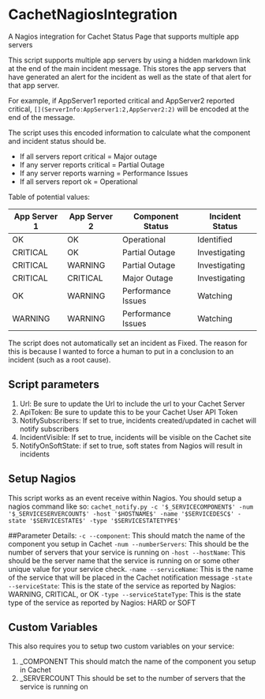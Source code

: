 # CachetNagiosIntegration
A Nagios integration for Cachet Status Page that supports multiple app servers

This script supports multiple app servers by using a hidden markdown link at the end of the main incident message. This stores the app servers that have generated an alert for the incident as well as the state of that alert for that app server.

For example, if AppServer1 reported critical and AppServer2 reported critical, `[](ServerInfo:AppServer1:2,AppServer2:2)` will be encoded at the end of the message.

The script uses this encoded information to calculate what the component and incident status should be. 
* If all servers report critical = Major outage
* If any server reports critical = Partial Outage
* If any server reports warning = Performance Issues
* If all servers report ok = Operational

Table of potential values:

| App Server 1 | App Server 2 | Component Status   | Incident Status |
|--------------|--------------|--------------------|-----------------|
| OK           | OK           | Operational        | Identified      |
| CRITICAL     | OK           | Partial Outage     | Investigating   |
| CRITICAL     | WARNING      | Partial Outage     | Investigating   |
| CRITICAL     | CRITICAL     | Major Outage       | Investigating   |
| OK           | WARNING      | Performance Issues | Watching        |
| WARNING      | WARNING      | Performance Issues | Watching        |

The script does not automatically set an incident as Fixed. The reason for this is because I wanted to force a human to put in a conclusion to an incident (such as a root cause).

## Script parameters
1. Url: Be sure to update the Url to include the url to your Cachet Server
2. ApiToken: Be sure to update this to be your Cachet User API Token
3. NotifySubscribers: If set to true, incidents created/updated in cachet will notify subscribers
4. IncidentVisible: If set to true, incidents will be visible on the Cachet site
5. NotifyOnSoftState: if set to true, soft states from Nagios will result in incidents

## Setup Nagios
This script works as an event receive within Nagios. You should setup a nagios command like so:
`cachet_notify.py -c '$_SERVICECOMPONENT$' -num '$_SERVICESERVERCOUNT$' -host '$HOSTNAME$' -name '$SERVICEDESC$' -state '$SERVICESTATE$' -type '$SERVICESTATETYPE$' `

##Parameter Details:
`-c --component`: This should match the name of the component you setup in Cachet
`-num --numberServers`: This should be the number of servers that your service is running on
`-host --hostName`: This should be the server name that the service is running on or some other unique value for your service check.
`-name --serviceName`: This is the name of the service that will be placed in the Cachet notification message
`-state --serviceState`: This is the state of the service as reported by Nagios: WARNING, CRITICAL, or OK
`-type --serviceStateType`: This is the state type of the service as reported by Nagios: HARD or SOFT

## Custom Variables
This also requires you to setup two custom variables on your service:
1. \_COMPONENT This should match the name of the component you setup in Cachet
2. \_SERVERCOUNT This should be set to the number of servers that the service is running on
